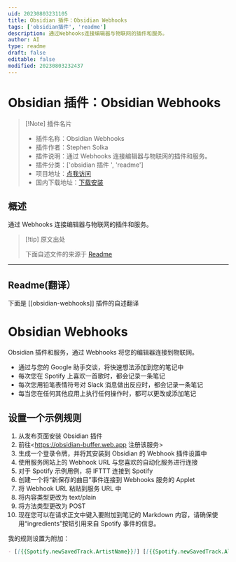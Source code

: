 ```yaml
---
uid: 20230803231105
title: Obsidian 插件：Obsidian Webhooks
tags: ['obsidian插件', 'readme']
description: 通过Webhooks连接编辑器与物联网的插件和服务。
author: AI
type: readme
draft: false
editable: false
modified: 20230803232437
---
```


# Obsidian 插件：Obsidian Webhooks

> [!Note] 插件名片
> - 插件名称：Obsidian Webhooks
> - 插件作者：Stephen Solka
> - 插件说明：通过 Webhooks 连接编辑器与物联网的插件和服务。
> - 插件分类：['obsidian 插件 ', 'readme']
> - 项目地址：[点我访问](https://github.com/trashhalo/obsidian-webhooks)
> - 国内下载地址：[下载安装](https://pkmer.cn/products/plugin/pluginMarket/?obsidian-webhooks)

## 概述

通过 Webhooks 连接编辑器与物联网的插件和服务。

> [!tip] 原文出处
>
>下面自述文件的来源于 [Readme](https://ghproxy.net/https://raw.githubusercontent.com/trashhalo/obsidian-webhooks/master/README.md)
>

---

## Readme(翻译）

下面是 [[obsidian-webhooks]] 插件的自述翻译

# Obsidian Webhooks

Obsidian 插件和服务，通过 Webhooks 将您的编辑器连接到物联网。

- 通过与您的 Google 助手交谈，将快速想法添加到您的笔记中
- 每次您在 Spotify 上喜欢一首歌时，都会记录一条笔记
- 每次您用铅笔表情符号对 Slack 消息做出反应时，都会记录一条笔记
- 每当您在任何其他应用上执行任何操作时，都可以更改或添加笔记

## 设置一个示例规则

1. 从发布页面安装 Obsidian 插件
2. 前往<https://obsidian-buffer.web.app 注册该服务>
3. 生成一个登录令牌，并将其安装到 Obsidian 的 Webhook 插件设置中
4. 使用服务网站上的 Webhook URL 与您喜欢的自动化服务进行连接
5. 对于 Spotify 示例用例，将 IFTTT 连接到 Spotify
6. 创建一个将“新保存的曲目”事件连接到 Webhooks 服务的 Applet
7. 将 Webhook URL 粘贴到服务 URL 中
8. 将内容类型更改为 text/plain
9. 将方法类型更改为 POST
10. 现在您可以在请求正文中键入要附加到笔记的 Markdown 内容，请确保使用“ingredients”按钮引用来自 Spotify 事件的信息。

我的规则设置为附加：

```markdown
- [[{{Spotify.newSavedTrack.ArtistName}}]] [[{{Spotify.newSavedTrack.AlbumName}}]] - {{Spotify.newSavedTrack.TrackName}}
```